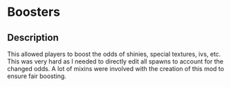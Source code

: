 # Boosters
## Description
This allowed players to boost the odds of shinies, special textures, ivs, etc. This was very hard as I needed to directly edit all spawns to account for the changed odds. A lot of mixins were involved with the creation of this mod to ensure fair boosting. 
